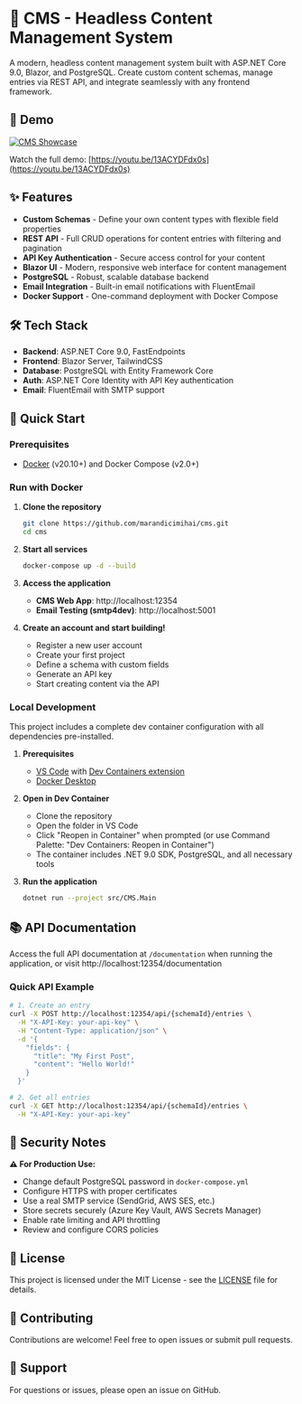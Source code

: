 # 🚀 CMS - Headless Content Management System

A modern, headless content management system built with ASP.NET Core 9.0, Blazor, and PostgreSQL. Create custom content schemas, manage entries via REST API, and integrate seamlessly with any frontend framework.

## 🎥 Demo

[![CMS Showcase](https://img.youtube.com/vi/13ACYDFdx0s/0.jpg)](https://youtu.be/13ACYDFdx0s)

Watch the full demo: [https://youtu.be/13ACYDFdx0s](https://youtu.be/13ACYDFdx0s)

## ✨ Features

- **Custom Schemas** - Define your own content types with flexible field properties
- **REST API** - Full CRUD operations for content entries with filtering and pagination
- **API Key Authentication** - Secure access control for your content
- **Blazor UI** - Modern, responsive web interface for content management
- **PostgreSQL** - Robust, scalable database backend
- **Email Integration** - Built-in email notifications with FluentEmail
- **Docker Support** - One-command deployment with Docker Compose

## 🛠️ Tech Stack

- **Backend**: ASP.NET Core 9.0, FastEndpoints
- **Frontend**: Blazor Server, TailwindCSS
- **Database**: PostgreSQL with Entity Framework Core
- **Auth**: ASP.NET Core Identity with API Key authentication
- **Email**: FluentEmail with SMTP support

## 🚦 Quick Start

### Prerequisites

- [Docker](https://www.docker.com/get-started) (v20.10+) and Docker Compose (v2.0+)

### Run with Docker

1. **Clone the repository**
   ```bash
   git clone https://github.com/marandicimihai/cms.git
   cd cms
   ```

2. **Start all services**
   ```bash
   docker-compose up -d --build
   ```

3. **Access the application**
   - **CMS Web App**: http://localhost:12354
   - **Email Testing (smtp4dev)**: http://localhost:5001

4. **Create an account and start building!**
   - Register a new user account
   - Create your first project
   - Define a schema with custom fields
   - Generate an API key
   - Start creating content via the API

### Local Development

This project includes a complete dev container configuration with all dependencies pre-installed.

1. **Prerequisites**
   - [VS Code](https://code.visualstudio.com/) with [Dev Containers extension](https://marketplace.visualstudio.com/items?itemName=ms-vscode-remote.remote-containers)
   - [Docker Desktop](https://www.docker.com/products/docker-desktop)

2. **Open in Dev Container**
   - Clone the repository
   - Open the folder in VS Code
   - Click "Reopen in Container" when prompted (or use Command Palette: "Dev Containers: Reopen in Container")
   - The container includes .NET 9.0 SDK, PostgreSQL, and all necessary tools

3. **Run the application**
   ```bash
   dotnet run --project src/CMS.Main
   ```

## 📚 API Documentation

Access the full API documentation at `/documentation` when running the application, or visit http://localhost:12354/documentation

### Quick API Example

```bash
# 1. Create an entry
curl -X POST http://localhost:12354/api/{schemaId}/entries \
  -H "X-API-Key: your-api-key" \
  -H "Content-Type: application/json" \
  -d '{
    "fields": {
      "title": "My First Post",
      "content": "Hello World!"
    }
  }'

# 2. Get all entries
curl -X GET http://localhost:12354/api/{schemaId}/entries \
  -H "X-API-Key: your-api-key"
```

## 🔐 Security Notes

**⚠️ For Production Use:**

- Change default PostgreSQL password in `docker-compose.yml`
- Configure HTTPS with proper certificates
- Use a real SMTP service (SendGrid, AWS SES, etc.)
- Store secrets securely (Azure Key Vault, AWS Secrets Manager)
- Enable rate limiting and API throttling
- Review and configure CORS policies

## 📝 License

This project is licensed under the MIT License - see the [LICENSE](LICENSE) file for details.

## 🤝 Contributing

Contributions are welcome! Feel free to open issues or submit pull requests.

## 📧 Support

For questions or issues, please open an issue on GitHub.
